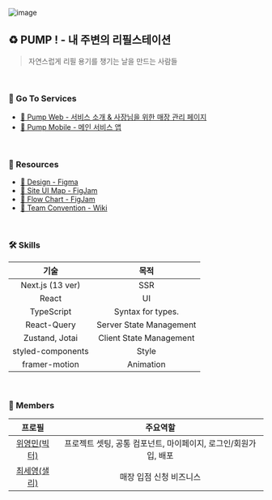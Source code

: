 ![image](https://user-images.githubusercontent.com/50790145/219958559-d29f634f-af52-483b-acd5-d93806dd3aed.png)

## ♻️ PUMP ! - 내 주변의 리필스테이션

> 자연스럽게 리필 용기를 챙기는 날을 만드는 사람들


<br />

### 🚀 Go To Services

- [🚀 Pump Web - 서비스 소개 & 사장님을 위한 매장 관리 페이지](https://www.partners-pump.com)
- [🚀 Pump Mobile - 메인 서비스 앱](https://apps.apple.com/kr/app/pump/id1669869655)


<br />

### 🎨 Resources

- [🎨 Design - Figma](https://www.figma.com/file/45GaxsdVzEjWt5jXpd2jTx/%5Byapp%5D-Web-admin?node-id=1799%3A15197&t=5zObZYEGhsb9LkJw-1)
- [🎨 Site UI Map - FigJam](https://www.figma.com/file/5lgbGW0a37VYGm22HjSlbj/Pump-Web---Site-Map?node-id=0%3A1&t=wrvzV6rLIpSVb0xD-1)
- [🎨 Flow Chart - FigJam](https://www.figma.com/file/FdWI0AVqVqKoD9bFJ1Q7Mp/Pump-Web---Flow-Chart?node-id=1%3A104&t=Xgvmt1ukBWIDFiFv-1)
- [🎨 Team Convention - Wiki](https://github.com/YAPP-Github/21st-ALL-Rounder-Team-1-Web/wiki)


<br />

### 🛠️ Skills

| 기술 | 목적 |
|:---:|:---:|
| Next.js (13 ver) | SSR | 
| React | UI |
| TypeScript | Syntax for types. |
| React-Query | Server State Management |
| Zustand, Jotai | Client State Management |
| styled-components | Style |
| framer-motion | Animation |


<br />

### 👫 Members

| 프로필 | 주요역할 |
|:---:|:---:|
| [위영민(빅터)](https://github.com/youngminss) | 프로젝트 셋팅, 공통 컴포넌트, 마이페이지, 로그인/회원가입, 배포  | 
| [최세영(샐리)](https://github.com/say-young516) | 매장 입점 신청 비즈니스 |
